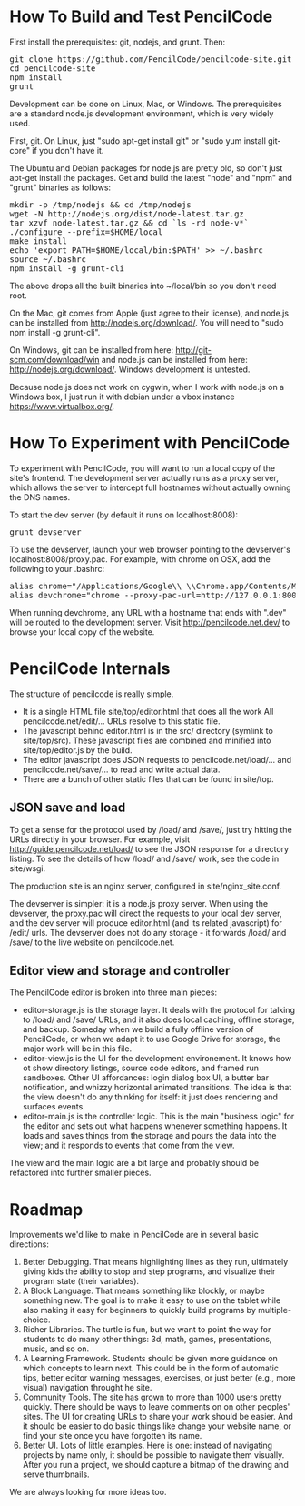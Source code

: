 How To Build and Test PencilCode
================================

First install the prerequisites: git, nodejs, and grunt.  Then:

<pre>
git clone https://github.com/PencilCode/pencilcode-site.git
cd pencilcode-site
npm install
grunt
</pre>

Development can be done on Linux, Mac, or Windows.
The prerequisites are a standard node.js development environment,
which is very widely used.

First, git.  On Linux, just "sudo apt-get install git" or
"sudo yum install git-core" if you don't have it.

The Ubuntu and Debian packages for node.js are pretty old, so don't
just apt-get install the packages.  Get and build the latest "node" and
"npm" and "grunt" binaries as follows:

<pre>
mkdir -p /tmp/nodejs && cd /tmp/nodejs
wget -N http://nodejs.org/dist/node-latest.tar.gz
tar xzvf node-latest.tar.gz && cd `ls -rd node-v*`
./configure --prefix=$HOME/local
make install
echo 'export PATH=$HOME/local/bin:$PATH' &gt;&gt; ~/.bashrc
source ~/.bashrc
npm install -g grunt-cli
</pre>

The above drops all the built binaries into ~/local/bin so you
don't need root.

On the Mac, git comes from Apple (just agree to their license),
and node.js can be installed from http://nodejs.org/download/.
You will need to "sudo npm install -g grunt-cli".

On Windows, git can be installed from here:
http://git-scm.com/download/win and node.js can be installed
from here: http://nodejs.org/download/.  Windows development
is untested.

Because node.js does not work on cygwin, when I work with node.js
on a Windows box, I just run it with debian under a vbox instance
https://www.virtualbox.org/.


How To Experiment with PencilCode
=================================

To experiment with PencilCode, you will want to run a local
copy of the site's frontend.  The development server actually
runs as a proxy server, which allows the server to intercept
full hostnames without actually owning the DNS names.

To start the dev server (by default it runs on localhost:8008):

<pre>
grunt devserver
</pre>

To use the devserver, launch your web browser pointing to the
devserver's localhost:8008/proxy.pac.  For example, with chrome
on OSX, add the following to your .bashrc:

<pre>
alias chrome="/Applications/Google\\ \\Chrome.app/Contents/MacOS/Google\\ \\Chrome"
alias devchrome="chrome --proxy-pac-url=http://127.0.0.1:8008/proxy.pac"
</pre>

When running devchrome, any URL with a hostname that ends with ".dev"
will be routed to the development server.  Visit http://pencilcode.net.dev/
to browse your local copy of the website.


PencilCode Internals
====================

The structure of pencilcode is really simple.
* It is a single HTML file site/top/editor.html that does all the work
  All pencilcode.net/edit/... URLs resolve to this static file.
* The javascript behind editor.html is in the src/ directory (symlink
  to site/top/src).  These javascript files are combined and minified
  into site/top/editor.js by the build.
* The editor javascript does JSON requests to pencilcode.net/load/...
  and pencilcode.net/save/... to read and write actual data.
* There are a bunch of other static files that can be found in
  site/top.

JSON save and load
------------------

To get a sense for the protocol used by /load/ and /save/, just
try hitting the URLs directly in your browser.  For example, visit
http://guide.pencilcode.net/load/ to see the JSON response for
a directory listing.  To see the details of how /load/ and /save/
work, see the code in site/wsgi.

The production site is an nginx server, configured in site/nginx_site.conf.

The devserver is simpler: it is a node.js proxy server.  When using
the devserver, the proxy.pac will direct the requests to your local
dev server, and the dev server will produce editor.html (and its
related javascript) for /edit/ urls.  The devserver does not do any
storage - it forwards /load/ and /save/ to the live website on
pencilcode.net.

Editor view and storage and controller
--------------------------------------

The PencilCode editor is broken into three main pieces:

* editor-storage.js is the storage layer.  It deals with the
  protocol for talking to /load/ and /save/ URLs, and it also
  does local caching, offline storage, and backup.  Someday
  when we build a fully offline version of PencilCode, or when
  we adapt it to use Google Drive for storage, the major work
  will be in this file.
* editor-view.js is the UI for the development environement.
  It knows how ot show directory listings, source code editors,
  and framed run sandboxes.  Other UI affordances: login dialog
  box UI, a butter bar notification, and whizzy horizontal
  animated transitions.  The idea is that the view doesn't
  do any thinking for itself: it just does rendering and
  surfaces events.
* editor-main.js is the controller logic.  This is the main
  "business logic" for the editor and sets out what happens
  whenever something happens.  It loads and saves things
  from the storage and pours the data into the view; and
  it responds to events that come from the view.

The view and the main logic are a bit large and probably should
be refactored into further smaller pieces.

Roadmap
=======

Improvements we'd like to make in PencilCode are in several basic
directions:

1. Better Debugging.  That means highlighting lines as they run,
   ultimately giving kids the ability to stop and step programs,
   and visualize their program state (their variables).
2. A Block Language.  That means something like blockly, or maybe
   something new.  The goal is to make it easy to use on the tablet
   while also making it easy for beginners to quickly build
   programs by multiple-choice.
3. Richer Libraries.  The turtle is fun, but we want to point the
   way for students to do many other things: 3d, math, games,
   presentations, music, and so on.
4. A Learning Framework.  Students should be given more guidance
   on which concepts to learn next.  This could be in the form of
   automatic tips, better editor warning messages, exercises, or
   just better (e.g., more visual) navigation throught he site.
5. Community Tools.  The site has grown to more than 1000 users
   pretty quickly.  There should be ways to leave comments on
   on other peoples' sites.  The UI for creating URLs to share
   your work should be easier.  And it should be easier to do basic
   things like change your website name, or find your site once
   you have forgotten its name.
6. Better UI.  Lots of little examples.  Here is one: instead of
   navigating projects by name only, it should be possible to
   navigate them visually.  After you run a project, we should
   capture a bitmap of the drawing and serve thumbnails.

We are always looking for more ideas too.

